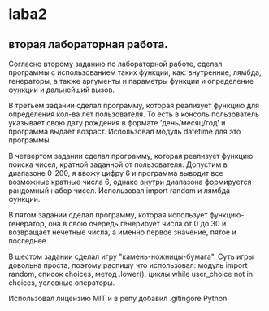 # laba2
## вторая лабораторная работа.
  Согласно второму заданию по лабораторной работе, сделал программы с использованием таких функции, как: внутренние, лямбда, генераторы, а также аргументы и параметры функции и определение функции и дальнейший вызов.

  В третьем задании сделал программу, которая реализует функцию для определения кол-ва лет пользователя. То есть в консоль пользователь указывает свою дату рождения в формате 'день/месяц/год' и программа выдает возраст. Использовал модуль datetime для это программы.

  В четвертом задании сделал программу, которая реализует функцию поиска чисел, кратной заданной от пользователя. Допустим в диапазоне 0-200, я ввожу цифру 6 и программа выводит все возможные кратные числа 6, однако внутри диапазона формируется рандомный набор чисел. Использовал import random и лямбда-функции.

  В пятом задании сделал программу, которая использует функцию-генератор, она в свою очередь генерирует числа от 0 до 30 и возвращает нечетные числа, а именно первое значение, пятое и последнее. 

  В шестом задании сделал игру "камень-ножницы-бумага". Суть игры довольна проста, поэтому распишу что использовал: модуль import random, список choices, метод .lower(), циклы while user_choice not in choices, условные операторы.

  Использовал лицензию MIT и в репу добавил .gitingore Python.
